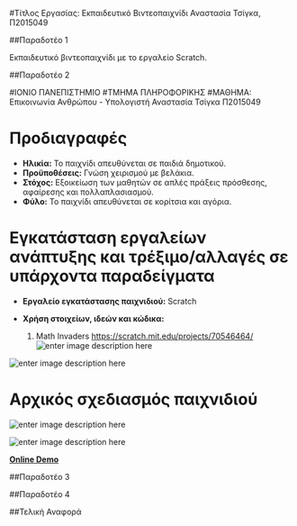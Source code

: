 #Τίτλος Εργασίας: Εκπαιδευτικό Βιντεοπαιχνίδι 
Αναστασία Τσίγκα, Π2015049

##Παραδοτέο 1

Εκπαιδευτικό βιντεοπαιχνίδι με το εργαλείο Scratch.


##Παραδοτέο 2

#ΙΟΝΙΟ ΠΑΝΕΠΙΣΤΗΜΙΟ 
#ΤΜΗΜΑ ΠΛΗΡΟΦΟΡΙΚΗΣ
#ΜΑΘΗΜΑ: Επικοινωνία Ανθρώπου - Υπολογιστή
Αναστασία Τσίγκα 
Π2015049

Προδιαγραφές
============

 - **Ηλικία:** Το παιχνίδι απευθύνεται σε παιδιά δημοτικού.
 - **Προϋποθέσεις:** Γνώση χειρισμού με βελάκια.
 - **Στόχος:** Εξοικείωση των μαθητών σε απλές πράξεις πρόσθεσης, αφαίρεσης και πολλαπλασιασμού.
 - **Φύλο:** Το παιχνίδι απευθύνεται σε κορίτσια και αγόρια.

Εγκατάσταση εργαλείων ανάπτυξης και τρέξιμο/αλλαγές σε υπάρχοντα παραδείγματα
========================================================================

 - **Εργαλείο εγκατάστασης παιχνιδιού:** Scratch
 - **Χρήση στοιχείων, ιδεών και κώδικα:**

   1) Math Invaders 
   https://scratch.mit.edu/projects/70546464/
![enter image description here](https://lh3.googleusercontent.com/-h8r6aoU7VcU/WBubQRYU9UI/AAAAAAAAAyY/E5uccLCW9E0k8_GJOlnmRumiV3aAo7RfgCLcB/s0/Capture.JPG "Math Invaders")
 
 ![enter image description here](https://lh3.googleusercontent.com/-qUwuAXd2c5Q/WBubsinXPcI/AAAAAAAAAyg/PYJCqp4Pk-gsXc0vlJ4MqCGgktfwunIagCLcB/s0/Capture2.PNG "Math Invaders")

Αρχικός σχεδιασμός παιχνιδιού
============================

![enter image description here](https://lh3.googleusercontent.com/-lAJ0h5k8D4c/WBuw82X1r8I/AAAAAAAAAzA/XDcvOvAWQgAO_4dzv-feDkVUcg7d6DuKwCLcB/s0/Capture.PNG "Capture.PNG")

![enter image description here](https://lh3.googleusercontent.com/-vKN9xTLgh4w/WBuxGjqTSyI/AAAAAAAAAzI/G-tESuti0TwNYswlaksUnW2WG7XWvgxIwCLcB/s0/Capture2.PNG "Capture2.PNG")

**[Online Demo](https://scratch.mit.edu/projects/128995502/)**


##Παραδοτέο 3


##Παραδοτέο 4


##Τελική Αναφορά
